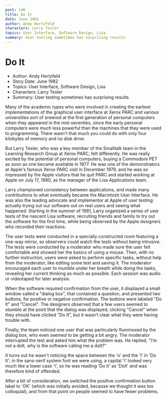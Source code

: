 ```yaml
---
post: 146
title: Do It
date: June 1982
author: Andy Hertzfeld
characters: Larry Tesler
topics: User Interface, Software Design, Lisa
summary: User testing sometimes has surprising results
---
```


# Do It
* Author: Andy Hertzfeld
* Story Date: June 1982
* Topics: User Interface, Software Design, Lisa
* Characters: Larry Tesler
* Summary: User testing sometimes has surprising results

Many of the academic types who were involved in creating the earliest implementations of the graphical user interface at Xerox PARC and various universities sort of sneered at the first generation of personal computers when they appeared in the mid-seventies, since the early personal computers were much less powerful than the machines that they were used to programming. There wasn't that much you could do with only four kilobytes of memory and no disk drive.


But Larry Tesler, who was a key member of the Smalltalk team in the Learning Research Group at Xerox PARC, felt differently.  He was really excited by the potential of personal computers, buying a Commodore PET as soon as one became available in 1977.  He was one of the demonstrators at Apple's famous Xerox PARC visit in December 1979, and he was so impressed by the Apple visitors that he quit PARC and started working at Apple on July 17, 1980, as the manager of the Lisa Applications team.

Larry championed consistency between applications, and made many contributions to what eventually became the Macintosh User Interface.  He was also the leading advocate and implementor at Apple of user testing: actually trying out our software out on real users and seeing what happened.   Starting in the summer of 1981, Larry organized a series of user tests of the nascent Lisa software, recruiting friends and family to try out the software for the first time, while being observed by the Apple designers who recorded their reactions.

The user tests were conducted in a specially constructed room featuring a one-way mirror, so observers could watch the tests without being intrusive.  The tests were conducted by a moderator who made sure the user felt comfortable and showed her the basics of using a mouse.  Then, with no further instruction, users were asked to perform specific tasks, without help from the moderator, like editing some text and saving it.  The moderator encouraged each user to mumble under her breath while doing the tasks, revealing her current thinking as much as possible.  Each session was audio or videotaped for later analysis.

When the software required confirmation from the user, it displayed a small window called a "dialog box", that contained a question, and presented two buttons, for positive or negative confirmation.  The buttons were labeled "Do It" and "Cancel".  The designers observed that a few users seemed to stumble at the point that the dialog was displayed, clicking "Cancel" when they should have clicked "Do It", but it wasn't clear what they were having trouble with.

Finally, the team noticed one user that was particularly flummoxed by the dialog box, who even seemed to be getting a bit angry.   The moderator interrupted the test and asked him what the problem was.  He replied, "I'm not a dolt, why is the software calling me a dolt?"

It turns out he wasn't noticing the space between the 'o' and the 'I' in 'Do It'; in the sans-serif system font we were using, a capital 'I' looked very much like a lower case 'l', so he was reading 'Do It' as 'Dolt' and was therefore kind of offended.

After a bit of consideration, we switched the positive confirmation button label to 'OK' (which was initially avoided, because we thought it was too colloquial), and from that point on people seemed to have fewer problems.

